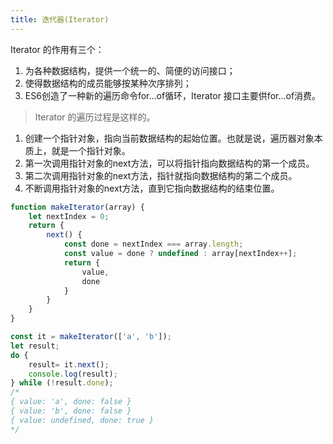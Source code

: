 ```yaml
---
title: 迭代器(Iterator)
---
```

Iterator 的作用有三个：

1. 为各种数据结构，提供一个统一的、简便的访问接口；
2. 使得数据结构的成员能够按某种次序排列；
3. ES6创造了一种新的遍历命令for...of循环，Iterator 接口主要供for...of消费。

>Iterator 的遍历过程是这样的。

1. 创建一个指针对象，指向当前数据结构的起始位置。也就是说，遍历器对象本质上，就是一个指针对象。
2. 第一次调用指针对象的next方法，可以将指针指向数据结构的第一个成员。
3. 第二次调用指针对象的next方法，指针就指向数据结构的第二个成员。
4. 不断调用指针对象的next方法，直到它指向数据结构的结束位置。

```js
function makeIterator(array) {
    let nextIndex = 0;
    return {
        next() {
            const done = nextIndex === array.length;
            const value = done ? undefined : array[nextIndex++];
            return {
                value,
                done
            }
        }
    }
}

const it = makeIterator(['a', 'b']);
let result;
do {
    result= it.next();
    console.log(result);
} while (!result.done);
/*
{ value: 'a', done: false }
{ value: 'b', done: false }
{ value: undefined, done: true }
*/
```